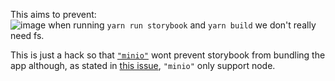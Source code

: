 This aims to prevent:  
![image](https://user-images.githubusercontent.com/6702424/103154794-66ca4600-479a-11eb-8975-dd4b8f39d2a7.png)
when running `yarn run storybook` and `yarn build` we don't really need fs.

This is just a hack so that [`"minio"`](https://www.npmjs.com/package/minio) wont
prevent storybook from bundling the app although, as stated in [this issue](https://github.com/minio/minio-js/issues/806), `"minio"`
only support node.
